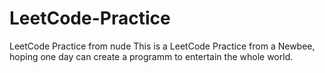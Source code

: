 # LeetCode-Practice
LeetCode Practice from nude
This is a LeetCode Practice from a Newbee, hoping one day can create a programm to entertain the whole world.
